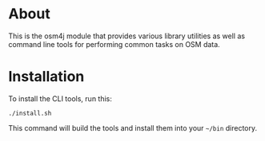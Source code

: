 # About

This is the osm4j module that provides various library utilities as well as
command line tools for performing common tasks on OSM data.

# Installation

To install the CLI tools, run this:

    ./install.sh

This command will build the tools and install them into your `~/bin`
directory.
